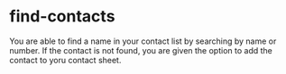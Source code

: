 # find-contacts
You are able to find a name in your contact list by searching by name or number. If the contact is not found, you are given the option to add the contact to yoru contact sheet. 
